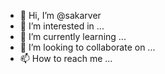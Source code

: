 - 👋 Hi, I’m @sakarver
- 👀 I’m interested in ...
- 🌱 I’m currently learning ...
- 💞️ I’m looking to collaborate on ...
- 📫 How to reach me ...

<!---
sakarver/sakarver is a ✨ special ✨ repository because its `README.md` (this file) appears on your GitHub profile.
You can click the Preview link to take a look at your changes.
--->
